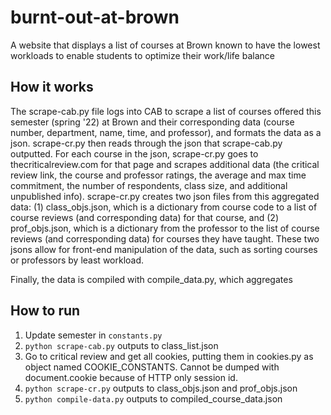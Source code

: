 # burnt-out-at-brown
A website that displays a list of courses at Brown known to have the lowest workloads to enable
students to optimize their work/life balance

## How it works
The scrape-cab.py file logs into CAB to scrape a list of courses offered this semester (spring 
'22) at Brown and their corresponding data (course number, department, name, time, and 
professor), and formats the data as a json. scrape-cr.py then reads through the json that 
scrape-cab.py outputted. For each course in the json, scrape-cr.py goes to 
thecriticalreview.com for that page and scrapes additional data (the critical review link, 
the course and professor ratings, the average and max time commitment, the number of 
respondents, class size, and additional unpublished info). scrape-cr.py creates two json 
files from this aggregated data: (1) class_objs.json, which is a dictionary from course code to 
a list of course reviews (and corresponding data) for that course, and (2) prof_objs.json, 
which is a dictionary from the professor to the list of course reviews (and corresponding 
data) for courses they have taught. These two jsons allow for front-end manipulation of the 
data, such as sorting courses or professors by least workload.

Finally, the data is compiled with compile_data.py, which aggregates

## How to run
1. Update semester in `constants.py`
2. `python scrape-cab.py` outputs to class_list.json
3. Go to critical review and get all cookies, putting them in cookies.py as object named
   COOKIE_CONSTANTS. Cannot be dumped with document.cookie because of HTTP only session id.
4. `python scrape-cr.py` outputs to class_objs.json and prof_objs.json
5. `python compile-data.py` outputs to compiled_course_data.json